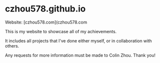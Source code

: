 # czhou578.github.io

Website: [czhou578.com](czhou578.com

This is my website to showcase all of my achievements. 

It includes all projects that I've done either myself, or in collaboration with others. 

Any requests for more information must be made to Colin Zhou. Thank you!
